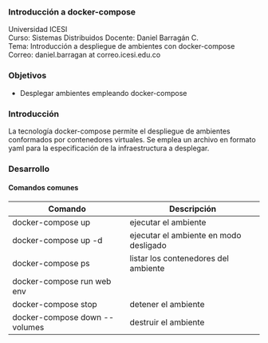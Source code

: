 ### Introducción a docker-compose
Universidad ICESI  
Curso: Sistemas Distribuidos
Docente: Daniel Barragán C.  
Tema: Introducción a despliegue de ambientes con docker-compose  
Correo: daniel.barragan at correo.icesi.edu.co

### Objetivos
* Desplegar ambientes empleando docker-compose

### Introducción
La tecnología docker-compose permite el despliegue de ambientes conformados por contenedores virtuales. Se emplea un archivo en formato yaml para la especificación de la infraestructura a desplegar.

### Desarrollo

#### Comandos comunes

| Comando   | Descripción   |
|---|---|
| docker-compose up | ejecutar el ambiente |
| docker-compose up -d | ejecutar el ambiente en modo desligado |
| docker-compose ps | listar los contenedores del ambiente |
| docker-compose run web env | |
| docker-compose stop | detener el ambiente |
| docker-compose down --volumes | destruir el ambiente |
